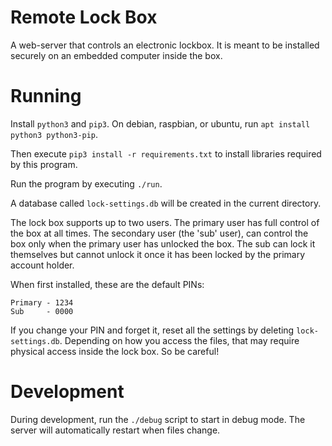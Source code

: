 # Remote Lock Box

A web-server that controls an electronic lockbox.
It is meant to be installed securely on an embedded computer inside the box.

# Running

Install `python3` and `pip3`. On debian, raspbian, or ubuntu,
run `apt install python3 python3-pip`.

Then execute `pip3 install -r requirements.txt` to install libraries
required by this program.

Run the program by executing `./run`.

A database called `lock-settings.db` will be created in the current directory.

The lock box supports up to two users. The primary user has full control
of the box at all times. The secondary user (the 'sub' user), can control
the box only when the primary user has unlocked the box. The sub can
lock it themselves but cannot unlock it once it has been locked by the
primary account holder.

When first installed, these are the default PINs:

    Primary - 1234
    Sub     - 0000

If you change your PIN and forget it, reset all the settings by
deleting `lock-settings.db`. Depending on how you access the files,
that may require physical access inside the lock box. So be careful!

# Development

During development, run the `./debug` script to start in debug mode. The server
will automatically restart when files change.


